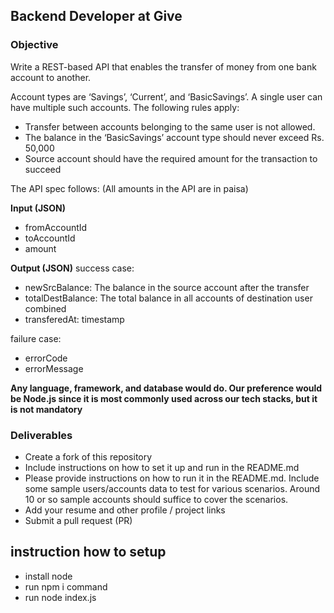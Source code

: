 ## Backend Developer at Give

### Objective
Write a REST-based API that enables the transfer of money from one bank account to another.

Account types are ‘Savings’, ‘Current’, and ‘BasicSavings’. A single user can have multiple such accounts. The following rules apply:
* Transfer between accounts belonging to the same user is not allowed.
* The balance in the ‘BasicSavings’ account type should never exceed Rs. 50,000
* Source account should have the required amount for the transaction to succeed

The API spec follows: (All amounts in the API are in paisa)

**Input (JSON)**
* fromAccountId
* toAccountId
* amount

**Output (JSON)**
success case:
* newSrcBalance: The balance in the source account after the transfer
* totalDestBalance: The total balance in all accounts of destination user combined
* transferedAt: timestamp

failure case:
* errorCode
* errorMessage

**Any language, framework, and database would do. Our preference would be Node.js since it is most commonly used across our tech stacks, but it is not mandatory**

### Deliverables
- Create a fork of this repository
- Include instructions on how to set it up and run in the README.md
- Please provide instructions on how to run it in the README.md. Include some sample users/accounts data to test for various scenarios. Around 10 or so sample accounts should suffice to cover the scenarios.
- Add your resume and other profile / project links
- Submit a pull request (PR)

## instruction how to setup
- install node
- run npm i command
- run node index.js
